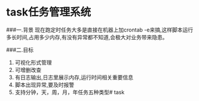 **task任务管理系统**
===================

###一.背景
	现在跑定时任务大多是直接在机器上加crontab -e来搞,这样脚本运行多长时间,占用多少内存,有没有异常都不知道,会极大对业务带来隐患。

###二.目标
1. 可视化形式管理
2. 可增删改查
3. 有日志输出,日志里展示内存,运行时间相关重要信息
4. 脚本出现异常,要及时报警
5. 支持分钟，天，周，月，年任务五种类型# task
